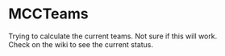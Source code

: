 # MCCTeams
Trying to calculate the current teams. Not sure if this will work.  
Check on the wiki to see the current status.
